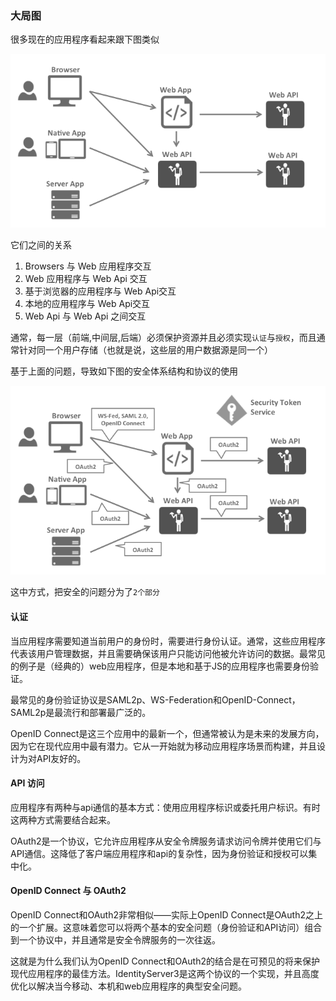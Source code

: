 ### 大局图

很多现在的应用程序看起来跟下图类似

![一般应用程序](images/appArch.png)

它们之间的关系

1. Browsers 与 Web 应用程序交互
2. Web 应用程序与 Web Api 交互
3. 基于浏览器的应用程序与 Web Api交互
4. 本地的应用程序与 Web Api交互
5. Web Api 与 Web Api 之间交互

通常，每一层（前端,中间层,后端）必须保护资源并且必须实现`认证`与`授权`，而且通常针对同一个用户存储（也就是说，这些层的用户数据源是同一个）

基于上面的问题，导致如下图的安全体系结构和协议的使用

![新的安全体系结构和协议应用](images/protocols.png)

这中方式，把安全的问题分为了`2个部分`

#### 认证

当应用程序需要知道当前用户的身份时，需要进行身份认证。通常，这些应用程序代表该用户管理数据，并且需要确保该用户只能访问他被允许访问的数据。最常见的例子是（经典的）web应用程序，但是本地和基于JS的应用程序也需要身份验证。

最常见的身份验证协议是SAML2p、WS-Federation和OpenID-Connect，SAML2p是最流行和部署最广泛的。

OpenID Connect是这三个应用中的最新一个，但通常被认为是未来的发展方向，因为它在现代应用中最有潜力。它从一开始就为移动应用程序场景而构建，并且设计为对API友好的。

#### API 访问

应用程序有两种与api通信的基本方式：使用应用程序标识或委托用户标识。有时这两种方式需要结合起来。

OAuth2是一个协议，它允许应用程序从安全令牌服务请求访问令牌并使用它们与API通信。这降低了客户端应用程序和api的复杂性，因为身份验证和授权可以集中化。

#### OpenID Connect 与 OAuth2

OpenID Connect和OAuth2非常相似——实际上OpenID Connect是OAuth2之上的一个扩展。这意味着您可以将两个基本的安全问题（身份验证和API访问）组合到一个协议中，并且通常是安全令牌服务的一次往返。

这就是为什么我们认为OpenID Connect和OAuth2的结合是在可预见的将来保护现代应用程序的最佳方法。IdentityServer3是这两个协议的一个实现，并且高度优化以解决当今移动、本机和web应用程序的典型安全问题。

